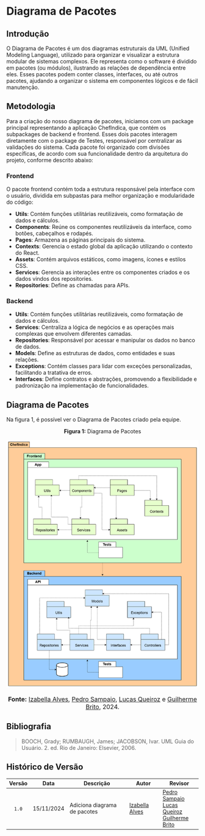# Diagrama de Pacotes

## Introdução

O Diagrama de Pacotes é um dos diagramas estruturais da UML (Unified Modeling Language), utilizado para organizar e visualizar a estrutura modular de sistemas complexos. Ele representa como o software é dividido em pacotes (ou módulos), ilustrando as relações de dependência entre eles. Esses pacotes podem conter classes, interfaces, ou até outros pacotes, ajudando a organizar o sistema em componentes lógicos e de fácil manutenção.

## Metodologia

Para a criação do nosso diagrama de pacotes, iniciamos com um package principal representando a aplicação ChefIndica, que contém os subpackages de backend e frontend. Esses dois pacotes interagem diretamente com o package de Testes, responsável por centralizar as validações do sistema. Cada pacote foi organizado com divisões específicas, de acordo com sua funcionalidade dentro da arquitetura do projeto, conforme descrito abaixo:

### Frontend

O pacote frontend contém toda a estrutura responsável pela interface com o usuário, dividida em subpastas para melhor organização e modularidade do código:

- **Utils**: Contém funções utilitárias reutilizáveis, como formatação de dados e cálculos.
- **Components**: Reúne os componentes reutilizáveis da interface, como botões, cabeçalhos e rodapés.
- **Pages**: Armazena as páginas principais do sistema.
- **Contexts**: Gerencia o estado global da aplicação utilizando o contexto do React.
- **Assets**: Contém arquivos estáticos, como imagens, ícones e estilos CSS.
- **Services**: Gerencia as interações entre os componentes criados e os dados vindos dos repositories.
- **Repositories**: Define as chamadas para APIs.

### Backend
- **Utils**: Contém funções utilitárias reutilizáveis, como formatação de dados e cálculos.
- **Services**: Centraliza a lógica de negócios e as operações mais complexas que envolvem diferentes camadas.
- **Repositories**: Responsável por acessar e manipular os dados no banco de dados.
- **Models**: Define as estruturas de dados, como entidades e suas relações.
- **Exceptions**: Contém classes para lidar com exceções personalizadas, facilitando a tratativa de erros.
- **Interfaces**: Define contratos e abstrações, promovendo a flexibilidade e padronização na implementação de funcionalidades.

## Diagrama de Pacotes

Na figura 1, é possível ver o Diagrama de Pacotes criado pela equipe.


<center>
<p style="text-align: center"><b>Figura 1:</b> Diagrama de Pacotes</p>
<div align="center">
  <img src="https://github.com/UnBArqDsw2024-2/2024.2_G10_Recomendacao_Entrega_02/blob/main/docs/imagens/diagrama_pacotes.drawio.png?raw=true" alt="Diagrama de Pacotes" >
</div>
<font size="3"><p style="text-align: center"><b>Fonte:</b> <a href="https://github.com/izabellaalves">Izabella Alves</a>, <a href="https://github.com/PedroSampaioDias">Pedro Sampaio</a>, <a href="https://github.com/lucasqueiroz23">Lucas Queiroz</a> e <a href="https://github.com/GuilhermeB12">Guilherme Brito</a>, 2024.</p></font>
</center>


## Bibliografia
>
> BOOCH, Grady; RUMBAUGH, James; JACOBSON, Ivar. UML Guia do Usuário. 2. ed. Rio de Janeiro: Elsevier, 2006.
>

## Histórico de Versão

| Versão | Data | Descrição | Autor | Revisor |
| :----: | ---- | --------- | ----- | ------- |
| `1.0`  |15/11/2024| Adiciona diagrama de pacotes | [Izabella Alves](https://github.com/izabellaalves) |[Pedro Sampaio](https://github.com/PedroSampaioDias) <br> [Lucas Queiroz](https://github.com/lucasqueiroz23) <br> [Guilherme Brito](https://github.com/GuilhermeB12)|
